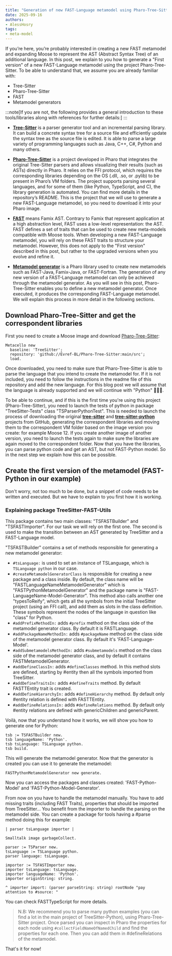 ```yaml
---
title: "Generation of new FAST-Language metamodel using Pharo-Tree-Sitter project"
date: 2025-09-16
authors:
- AlessHosry
tags:
- meta-model
---
```


If you’re here, you’re probably interested in creating a new FAST metamodel and expanding Moose to represent the AST (Abstract Syntax Tree) of an additional language.
In this post, we explain to you how to generate a "First version" of a new FAST-Language metamodel using the project Pharo-Tree-Sitter.
To be able to understand that, we assume you are already familiar with:

- Tree-Sitter
- Pharo-Tree-Sitter
- FAST
- Metamodel generators

:::note[If you are not, the following provides a general introduction to these tools/libraries along with references for further details:]
:::

- **[Tree-Sitter](https://tree-sitter.github.io/tree-sitter/)** is a parser generator tool and an incremental parsing library. It can build a concrete syntax tree for a source file and efficiently update the syntax tree as the source file is edited. It is able to parse a large variety of programming languages such as Java, C++, C#, Python and many others.
- **[Pharo-Tree-Sitter](https://github.com/Evref-BL/Pharo-Tree-Sitter/)** is a project developed in Pharo that integrates the original Tree-Sitter parsers and allows visualizing their results (such as ASTs) directly in Pharo. It relies on the FFI protocol, which requires the corresponding libraries depending on the OS (.dll, .so, or .pylib) to be present in Pharo’s VM folders.
The project supports parsing several languages, and for some of them (like Python, TypeScript, and C), the library generation is automated. You can find more details in the repository’s README.
This is the project that we will use to generate a new FAST-Language metamodel, so you need to download it into your Pharo image.

- **[FAST](https://github.com/moosetechnology/fast)** means Famix AST. Contrary to Famix that represent application at a high abstraction level, FAST uses a low-level representation: the AST.
FAST defines a set of traits that can be used to create new meta-models compatible with Moose tools.
When developing a new FAST-Language metamodel, you will rely on these FAST traits to structure your metamodel. However, this does not apply to the "First version" described in this post, but rather to the upgraded versions when you evolve and refine it.

- **[Metamodel generator](https://modularmoose.org/developers/create-new-metamodel/)** is a Pharo library used to create new metamodels such as FAST-Java, Famix-Java, or FAST-Fortran.
The generation of any new version of a FAST-Language metamodel can only be achieved through the metamodel generator.
As you will see in this post, Pharo-Tree-Sitter enables you to define a new metamodel generator. Once executed, it produces the corresponding FAST-Language metamodel. We will explain this process in more detail in the following sections.

## Download Pharo-Tree-Sitter and get the correspondent libraries

First you need to create a Moose image and download [Pharo-Tree-Sitter](https://github.com/Evref-BL/Pharo-Tree-Sitter/):

```smalltalk
Metacello new
  baseline: 'TreeSitter';
  repository: 'github://Evref-BL/Pharo-Tree-Sitter:main/src';
  load.
```

Once downloaded, you need to make sure that Pharo-Tree-Sitter is able to parse the language that you intend to create the metamodel for.
If it is not included, you need to follow the instructions in the readme file of this repository and add the new language.
For this blog post we will assume that the language is already supported and we will continue with "Python" 🐍🐍🐍.

To be able to continue, and if this is the first time you're using this project (Pharo-Tree-Sitter), you need to launch the tests of python in package "TreeSitter-Tests" class "TSParserPythonTest".
This is needed to launch the process of downloading the original **[tree-sitter](https://github.com/tree-sitter/tree-sitter)** and **[tree-sitter-python](github.com/tree-sitter/tree-sitter-python)** projects from GitHub, generating the correspondent libraries and moving them to the correspondent VM folder based on the image version you create: for example Moose 12. 
If you create another image of another version, you need to launch the tests again to make sure the libraries are again moved to the correspondent folder.
Now that you have the libraries, you can parse python code and get an AST, but not FAST-Python model.
So in the next step we explain how this can be possible.

## Create the first version of the metamodel (FAST-Python in our example)

Don't worry, not too much to be done, but a snippet of code needs to be written and executed.
But we have to explain to you first how it is working.

### Explaining package TreeSitter-FAST-Utils

This package contains two main classes: "TSFASTBuilder" and "TSFASTImporter". 
For our task we will rely on the first one.
The second is used to make the transition between an AST generated by TreeSitter and a FAST-Language model.

"TSFASTBuilder" contains a set of methods responsible for generating a new metamodel generator:

- `#tsLanguage:` is used to set an instance of TSLanguage, which is `TSLanguage python` in our case.
- `#createMetamodelGeneratorClass` is responsible for creating a new package and a class inside. By default, the class name will be "FASTLanguageNameMetamodelGenerator" which is "FASTPythonMetamodelGenerator" and the package name is "FAST-LanguageName-Model-Generator".
This method also calls another one "typesToReify", which gets all the symbols from the initial TreeSitter project (using an FFI call), and add them as slots in the class definition. These symbols represent the nodes of the language in question like "class" for Python.
- `#addPrefixMethodIn:` adds `#prefix` method on the class side of the metamodel generator class. By default it is FASTLanguage.
- `#addPackageNameMethodIn:` adds `#packageName` method on the class side of the metamodel generator class. By default it's 'FAST-Language-Model'.
- `#addSubmetamodelsMethodIn:` adds `#submetamodels` method on the class side of the metamodel generator class, and by default it contains FASTMetamodelGenerator.
- `#addDefineClassIn:` adds `#defineClasses` method. In this method slots are defined, starting by #entity then all the symbols imported from TreeSitter.
- `#addDefineTraitsIn:` adds `#defineTraits` method. By default FASTTEntity trait is created.
- `#addDefineHierarchyIn:` adds `#defineHierarchy` method. By default only #entity relation is defined with FASTTEntity.
- `#addDefineRelationsIn:` adds `#defineRelations` method. By default only #entity relations are defined with genericChildren and genericParent.

Voilà, now that you understand how it works, we will show you how to generate one for Python:

```smalltalk
tsb := TSFASTBuilder new.
tsb languageName: 'Python'.
tsb tsLanguage: TSLanguage python.
tsb build.
```

This will generate the metamodel generator. Now that the generator is created you can use it to generate the metamodel:

```smalltalk
FASTPythonMetamodelGenerator new generate.
```

Now you can access the packages and classes created: 'FAST-Python-Model' and 'FAST-Python-Model-Generator'.

From now on you have to handle the metamodel manually. You have to add missing traits (including FAST Traits), properties that should be imported from TreeSitter...  You benefit from the importer to handle the parsing on the metamodel side. You can create a package for tools having a #parse method doing this for example:

```smalltalk
| parser tsLanguage importer | 

Smalltalk image garbageCollect.

parser := TSParser new.
tsLanguage := TSLanguage python.
parser language: tsLanguage.

importer := TSFASTImporter new.
importer tsLanguage: tsLanguage.
importer languageName: 'Python'.
importer originString: string.

^ importer import: (parser parseString: string) rootNode "pay attention to #source: "
```

You can check FASTTypeScript for more details.

> N.B: We recommend you to parse many python examples (you can find a lot in the main project of TreeSitter-Python), using Pharo-Tree-Sitter project. Once parsed you can inspect in Pharo the properties for each node using `#collectFieldNameOfNamedChild` and find the properties for each one. Then you can add them in #defineRelations of the metamodel.

That's it for now!
